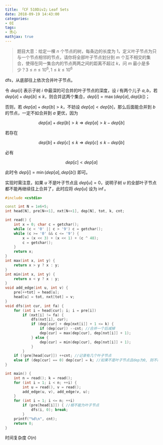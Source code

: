 ```yaml
---
title: 「CF 510Div2」Leaf Sets
date: 2018-09-19 14:43:00
categories:
- OI
tags:
- 贪心
mathjax: true
---
```


> 题目大意：给定一棵 $n$ 个节点的树，每条边的长度为 $1$，定义叶子节点为只与一个节点相邻的节点，请你将全部叶子节点划分到 $m$ 个互不相交的集合，使得在同一集合内的节点两两之间的距离不超过 $k$，问 $m$ 最小是多少？$3 \leq n \leq 10^6, 1 \leq k \leq 10^6$

dfs，从底部往上依次合并叶子节点。

令 $dep[i]$ 表示子树 $i$ 中最深的可合并的叶子节点的深度，设 $i$ 有两个儿子 $a,b$，若 $dep[a]+dep[b]\leq k$，则合并这两个集合，$dep[i]=\max(dep[a],dep[b])$；

否则，若 $dep[a]+dep[b]>k$，不妨设 $dep[a]<dep[b]$，那么后面能合并到 $b$ 的节点，一定不如合并到 $a$ 更优，因为

$$
dep[a]+dep[b]>k \Rightarrow dep[a]>k-dep[b]
$$

若存在

$$
dep[b]+dep[c] \leq k \Rightarrow dep[c] \leq k - dep[b]
$$

必有

$$
dep[c] < dep[a]
$$

此时令 $dep[i]=\min(dep[a],dep[b])$ 即可。

实现时需注意，如果 $u$ 不是叶子节点且 $dep[u]=0$，说明子树 $u$ 的全部叶子节点都不能再继续往上合并了，此时应将 $dep[u]$ 设为 $\inf$。

```c++
#include <cstdio>

const int N = 1e6+5;
int head[N], pre[N<<1], nxt[N<<1], dep[N], tot, k, cnt;

int read() {
	int x = 0; char c = getchar();
	while (c < '0' || c > '9') c = getchar();
	while (c >= '0' && c <= '9') {
		x = (x << 3) + (x << 1) + (c ^ 48);
		c = getchar();
	}
	return x;
}
int max(int x, int y) {
	return x > y ? x : y;
}
int min(int x, int y) {
	return x < y ? x : y;
}
void add_edge(int u, int v) {
	pre[++tot] = head[u];
	head[u] = tot, nxt[tot] = v;
}
void dfs(int cur, int fa) {
	for (int i = head[cur]; i; i = pre[i])
		if (nxt[i] != fa) {
			dfs(nxt[i], cur);
			if (dep[cur] + dep[nxt[i]] + 1 <= k) {
				if (dep[cur]) --cnt; //合并一个后减掉
				dep[cur] = max(dep[cur], dep[nxt[i]] + 1);
			} else {
				dep[cur] = min(dep[cur], dep[nxt[i]] + 1);
			}
		}
	if (!pre[head[cur]]) ++cnt; //记录有几个叶子节点
	else if (dep[cur] == 0) dep[cur] = k; //如果不是叶子节点且dep为0, 则不能继续往上统计
}

int main() {
	int n = read(); k = read();
	for (int i = 1; i < n; ++i) {
		int u = read(), v = read();
		add_edge(u, v), add_edge(v, u);
	}
	for (int i = 1; i <= n; ++i)
		if (pre[head[i]]) { //根不能为叶子节点
			dfs(i, 0); break;
		}
	printf("%d\n", cnt);
	return 0;
}
```

时间复杂度 $O(n)$
